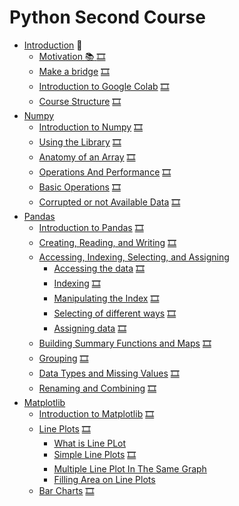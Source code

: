 # Python Second Course 

* [Introduction](#introduction) :dart:
  * [Motivation :books:
](#motivation) [🎞️]()
  * [Make a bridge](#make-a-bridge) [🎞️]()
  * [Introduction to Google Colab](#introduction-to-google-colab) [🎞️]()
  * [Course Structure](#course-structure) [🎞️]()
* [Numpy](#numpy)
  * [Introduction to Numpy](#introduction-to-numpy) [🎞️]()
  * [Using the Library](#using-the-library) [🎞️]()
  * [Anatomy of an Array](#anatomy-of-an-array) [🎞️]()
  * [Operations And Performance](#operations-and-performance) [🎞️]()
  * [Basic Operations](#basic-operations) [🎞️]()
  * [Corrupted or not Available Data](#corrupted-or-not-available-data) [🎞️]()
* [Pandas](#pandas)
  * [Introduction to Pandas](#introduction-to-pandas) [🎞️]()
  * [Creating, Reading, and Writing](#creating-reading-and-writing) [🎞️]()
  * [Accessing, Indexing, Selecting, and Assigning](#accessing-indexing-selecting-and-assigning)
      * [Accessing the data](#accessing-the-data) [🎞️]()
      * [Indexing](#indexing) [🎞️]()
      * [Manipulating the Index](#manipulation-the-index) [🎞️]()
      * [Selecting of different ways](#selecting-of-different-ways) [🎞️]()
      * [Assigning data](#assigning-data) [🎞️]()
  * [Building Summary Functions and Maps](#building-summary-functions-and-maps) [🎞️]()
  * [Grouping](#grouping) [🎞️]()
  * [Data Types and Missing Values](#data-types-and-missing-values) [🎞️]()
  * [Renaming and Combining](#renaming-and-combining) [🎞️]()
* [Matplotlib](#matplotlib)
  * [Introduction to Matplotlib](#introduction-to-matplotlib) [🎞️]()
  * [Line Plots](#line-plots) [🎞️]()
    * [What is Line PLot](#what-is-line-plot)
    * [Simple Line Plots](#simple-line-plots) [🎞️]()
    * [Multiple Line Plot In The Same Graph](#multiple-line-plot-in-the-same-graph)
    * [Filling Area on Line Plots](#filling-area-on-line-plots)
  * [Bar Charts](#bar-charts) [🎞️]()


